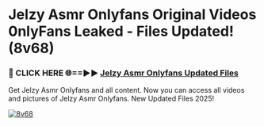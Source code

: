 # Jelzy Asmr Onlyfans Original Videos 0nlyFans Leaked - Files Updated! (8v68)

<h3>🔴 CLICK HERE 🌐==►► <a href="https://tinyurl.com/ms9xzufz" rel="nofollow">Jelzy Asmr Onlyfans Updated Files</a></h3>

Get Jelzy Asmr Onlyfans and all content. Now you can access all videos and pictures of Jelzy Asmr Onlyfans. New Updated Files 2025!

[![8v68](https://i.imgur.com/PQ7UWWw.gif)](https://tinyurl.com/ms9xzufz)
